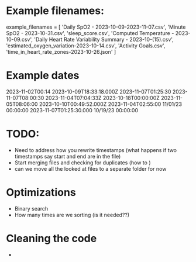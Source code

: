 
# Example filenames:
example_filenames = [
    'Daily SpO2 - 2023-10-09-2023-11-07.csv',
    'Minute SpO2 - 2023-10-31.csv',
    'sleep_score.csv',
    'Computed Temperature - 2023-10-09.csv',
    'Daily Heart Rate Variability Summary - 2023-10-(15).csv',
    'estimated_oxygen_variation-2023-10-14.csv',
    'Activity Goals.csv',
    'time_in_heart_rate_zones-2023-10-26.json'
]

# Example dates
2023-11-02T00:14
2023-10-09T18:33:18.000Z
2023-11-07T01:25:30
2023-11-07T08:00:30
2023-11-04T07:04:33Z
2023-10-18T00:00:00Z
2023-11-05T08:06:00
2023-10-10T00:49:52.000Z
2023-11-04T02:55:00
11/01/23 00:00:00
2023-11-07T01:25:30.000
10/19/23 00:00:00

# TODO:
- Need to address how you rewrite timestamps (what happens if two timestamps say start and end are in the file)
- Start merging files and checking for duplicates (how to )
- can we move all the looked at files to a separate folder for now

# Optimizations
- Binary search
- How many times are we sorting (is it needed??)


# Cleaning the code
- 

